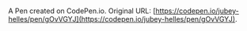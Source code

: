 # 

A Pen created on CodePen.io. Original URL: [https://codepen.io/jubey-helles/pen/gOvVGYJ](https://codepen.io/jubey-helles/pen/gOvVGYJ).

